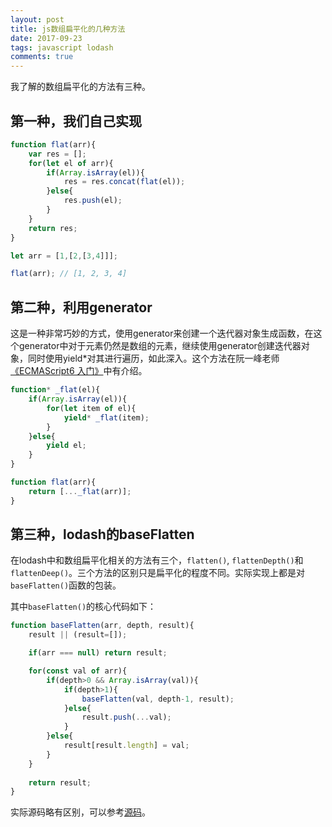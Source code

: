 ```yaml
---
layout: post
title: js数组扁平化的几种方法
date: 2017-09-23
tags: javascript lodash
comments: true
---
```


我了解的数组扁平化的方法有三种。

## 第一种，我们自己实现

```javascript
function flat(arr){
	var res = [];
	for(let el of arr){
		if(Array.isArray(el)){
			res = res.concat(flat(el));
		}else{
			res.push(el);
		}
	}
	return res;
}

let arr = [1,[2,[3,4]]];

flat(arr); // [1, 2, 3, 4]
```

## 第二种，利用generator

这是一种非常巧妙的方式，使用generator来创建一个迭代器对象生成函数，在这个generator中对于元素仍然是数组的元素，继续使用generator创建迭代器对象，同时使用yield*对其进行遍历，如此深入。这个方法在阮一峰老师[《ECMAScript6 入门》](http://es6.ruanyifeng.com/#docs/generator#yield--表达式)中有介绍。

```javascript
function* _flat(el){
	if(Array.isArray(el)){
		for(let item of el){
			yield* _flat(item);
		}
	}else{
		yield el;
	}
}

function flat(arr){
	return [..._flat(arr)];
}
```

## 第三种，lodash的baseFlatten

在lodash中和数组扁平化相关的方法有三个，`flatten()`, `flattenDepth()`和`flattenDeep()`。三个方法的区别只是扁平化的程度不同。实际实现上都是对`baseFlatten()`函数的包装。

其中`baseFlatten()`的核心代码如下：

```javascript
function baseFlatten(arr, depth, result){
	result || (result=[]);

	if(arr === null) return result;

	for(const val of arr){
		if(depth>0 && Array.isArray(val)){
			if(depth>1){
				baseFlatten(val, depth-1, result);
			}else{
				result.push(...val);
			}
		}else{
			result[result.length] = val;
		}
	}
	
	return result;
}
```

实际源码略有区别，可以参考[源码](https://github.com/lodash/lodash/blob/master/.internal/baseFlatten.js)。

